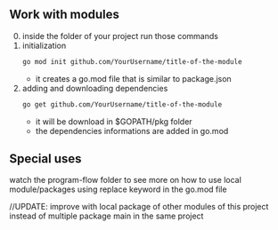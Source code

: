 ## Work with modules
0. inside the folder of your project run those commands
1. initialization
    ```bash 
    go mod init github.com/YourUsername/title-of-the-module
    ```
    - it creates a go.mod file that is similar to package.json
2.  adding and downloading dependencies
    ```bash 
    go get github.com/YourUsername/title-of-the-module
    ```
    - it will be download in $GOPATH/pkg folder
    - the dependencies informations are added in go.mod

## Special uses

watch the program-flow folder to see more on how to use local module/packages using replace keyword in the go.mod file

//UPDATE: improve with local package of other modules of this project instead of multiple package main in the same project